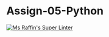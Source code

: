 # Assign-05-Python
[![Ms Raffin's Super Linter](https://github.com/ICS3U-Programming-Xiaohan-T/Assign-05-Python/workflows/Mr%20Coxall's%20Super%20Linter/badge.svg)](https://github.com/ICS3U-Programming-Xiaohan-T/Assign-05-Python/actions/)
